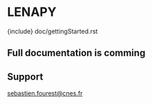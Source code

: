 # LENAPY

{include} doc/gettingStarted.rst


## Full documentation is comming


## Support
sebastien.fourest@cnes.fr

